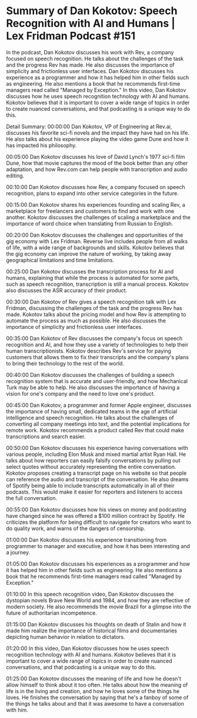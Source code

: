 # Summary of Dan Kokotov: Speech Recognition with AI and Humans | Lex Fridman Podcast #151

In the podcast, Dan Kokotov discusses his work with Rev, a company focused on speech recognition. He talks about the challenges of the task and the progress Rev has made. He also discusses the importance of simplicity and frictionless user interfaces.
Dan Kokotov discusses his experience as a programmer and how it has helped him in other fields such as engineering. He also mentions a book that he recommends first-time managers read called "Managed by Exception." In this video, Dan Kokotov discusses how he uses speech recognition technology with AI and humans. Kokotov believes that it is important to cover a wide range of topics in order to create nuanced conversations, and that podcasting is a unique way to do this.

Detail Summary: 
00:00:00
Dan Kokotov, VP of Engineering at Rev.ai, discusses his favorite sci-fi novels and the impact they have had on his life. He also talks about his experience playing the video game Dune and how it has impacted his philosophy.

00:05:00
Dan Kokotov discusses his love of David Lynch's 1977 sci-fi film Dune, how that movie captures the mood of the book better than any other adaptation, and how Rev.com can help people with transcription and audio editing.

00:10:00
Dan Kokotov discusses how Rev, a company focused on speech recognition, plans to expand into other service categories in the future.

00:15:00
Dan Kokotov shares his experiences founding and scaling Rev, a marketplace for freelancers and customers to find and work with one another. Kokotov discusses the challenges of scaling a marketplace and the importance of word choice when translating from Russian to English.

00:20:00
Dan Kokotov discusses the challenges and opportunities of the gig economy with Lex Fridman. Reverse live includes people from all walks of life, with a wide range of backgrounds and skills. Kokotov believes that the gig economy can improve the nature of working, by taking away geographical limitations and time limitations.

00:25:00
Dan Kokotov discusses the transcription process for AI and humans, explaining that while the process is automated for some parts, such as speech recognition, transcription is still a manual process. Kokotov also discusses the ASR accuracy of their product.

00:30:00
Dan Kokotov of Rev gives a speech recognition talk with Lex Fridman, discussing the challenges of the task and the progress Rev has made. Kokotov talks about the pricing model and how Rev is attempting to automate the process as much as possible. He also discusses the importance of simplicity and frictionless user interfaces.

00:35:00
Dan Kokotov of Rev discusses the company's focus on speech recognition and AI, and how they use a variety of technologies to help their human transcriptionists. Kokotov describes Rev's service for paying customers that allows them to fix their transcripts and the company's plans to bring their technology to the rest of the world.

00:40:00
Dan Kokotov discusses the challenges of building a speech recognition system that is accurate and user-friendly, and how Mechanical Turk may be able to help. He also discusses the importance of having a vision for one's company and the need to love one's product.

00:45:00
Dan Kokotov, a programmer and former Apple engineer, discusses the importance of having small, dedicated teams in the age of artificial intelligence and speech recognition. He talks about the challenges of converting all company meetings into text, and the potential implications for remote work. Kokotov recommends a product called Rev that could make transcriptions and search easier.

00:50:00
Dan Kokotov discusses his experience having conversations with various people, including Elon Musk and mixed martial artist Ryan Hall. He talks about how reporters can easily falsify conversations by pulling out select quotes without accurately representing the entire conversation. Kokotov proposes creating a transcript page on his website so that people can reference the audio and transcript of the conversation. He also dreams of Spotify being able to include transcripts automatically in all of their podcasts. This would make it easier for reporters and listeners to access the full conversation.

00:55:00
Dan Kokotov discusses how his views on money and podcasting have changed since he was offered a $100 million contract by Spotify. He criticizes the platform for being difficult to navigate for creators who want to do quality work, and warns of the dangers of censorship.

01:00:00
Dan Kokotov discusses his experience transitioning from programmer to manager and executive, and how it has been interesting and a journey.

01:05:00
Dan Kokotov discusses his experiences as a programmer and how it has helped him in other fields such as engineering. He also mentions a book that he recommends first-time managers read called "Managed by Exception."

01:10:00
In this speech recognition video, Dan Kokotov discusses the dystopian novels Brave New World and 1984, and how they are reflective of modern society. He also recommends the movie Brazil for a glimpse into the future of authoritarian incompetence.

01:15:00
Dan Kokotov discusses his thoughts on death of Stalin and how it made him realize the importance of historical films and documentaries depicting human behavior in relation to dictators.

01:20:00
In this video, Dan Kokotov discusses how he uses speech recognition technology with AI and humans. Kokotov believes that it is important to cover a wide range of topics in order to create nuanced conversations, and that podcasting is a unique way to do this.

01:25:00
Dan Kokotov discusses the meaning of life and how he doesn't allow himself to think about it too often. He talks about how the meaning of life is in the living and creation, and how he loves some of the things he loves. He finishes the conversation by saying that he's a fanboy of some of the things he talks about and that it was awesome to have a conversation with him.

